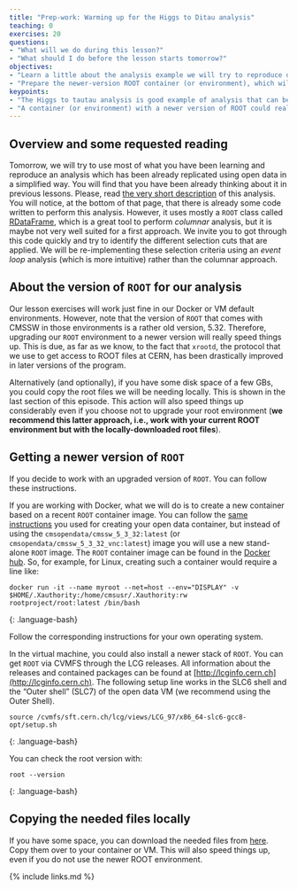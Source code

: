 ```yaml
---
title: "Prep-work: Warming up for the Higgs to Ditau analysis"
teaching: 0
exercises: 20
questions:
- "What will we do during this lesson?"
- "What should I do before the lesson starts tomorrow?"
objectives:
- "Learn a little about the analysis example we will try to reproduce during the Analysis flow lessons tomorrow"
- "Prepare the newer-version ROOT container (or environment), which will speed things up"
keypoints:
- "The Higgs to tautau analysis is good example of analysis that can be done with CMS open data in relatively easy way."
- "A container (or environment) with a newer version of ROOT could really speed things up."
---
```


## Overview and some requested reading

Tomorrow, we will try to use most of what you have been learning and reproduce an analysis which has been already replicated using open data in a simplified way.  You will find that you have been already thinking about it in previous lessons. Please, read [the very short description](http://opendata.web.cern.ch/record/12350) of this analysis.  You will notice, at the bottom of that page, that there is already some code written to perform this analysis.  However, it uses mostly a `ROOT` class called [RDataFrame](https://root.cern/doc/master/classROOT_1_1RDataFrame.html), which is a great tool to perform *columnar* analysis, but it is maybe not very well suited for a first approach.  We invite you to got through this code quickly and try to identify the different selection cuts that are applied. We will be re-implementing these selection criteria using an *event loop* analysis (which is more intuitive) rather than the columnar approach.

## About the version of `ROOT` for our analysis

Our lesson exercises will work just fine in our Docker or VM default environments. However, note that the version of `ROOT` that comes with CMSSW in those environments is a rather old version, 5.32.  Therefore, upgrading our `ROOT` environment to a newer version will really speed things up.  This is due, as far as we know, to the fact that `xrootd`, the protocol that we use to get access to ROOT files at CERN, has been drastically improved in later versions of the program.

Alternatively (and optionally), if you have some disk space of a few GBs, you could copy the root files we will be needing locally.  This is shown in the last section of this episode.  This action will also speed things up considerably even if you choose not to upgrade your root environment (**we recommend this latter approach, i.e., work with your current ROOT environment but with the locally-downloaded root files**).

## Getting a newer version of `ROOT`

If you decide to work with an upgraded version of `ROOT`.  You can follow these instructions.

If you are working with Docker, what we will do is to create a new container based on a recent `ROOT` container image.  You can follow the [same instructions](https://cms-opendata-workshop.github.io/workshop2021-lesson-docker/03-docker-for-cms-opendata/index.html#download-the-docker-image-for-cms-open-data-and-start-a-container) you used for creating your open data container, but instead of using the `cmsopendata/cmssw_5_3_32:latest` (or `cmsopendata/cmssw_5_3_32_vnc:latest`) image you will use a new stand-alone `ROOT` image.  The `ROOT` container image can be found in the [Docker hub](https://hub.docker.com/r/rootproject/root).  So, for example, for Linux, creating such a container would require a line like:

~~~
docker run -it --name myroot --net=host --env="DISPLAY" -v $HOME/.Xauthority:/home/cmsusr/.Xauthority:rw   rootproject/root:latest /bin/bash
~~~
{: .language-bash}

Follow the corresponding instructions for your own operating system.

In the virtual machine, you could also install a newer stack of `ROOT`.  You can get `ROOT` via CVMFS through the LCG releases. All information about the releases and contained packages can be found at [http://lcginfo.cern.ch](http://lcginfo.cern.ch). The following setup line works in the SLC6 shell and the “Outer shell” (SLC7) of the open data VM (we recommend using the Outer Shell).

~~~
source /cvmfs/sft.cern.ch/lcg/views/LCG_97/x86_64-slc6-gcc8-opt/setup.sh
~~~
{: .language-bash}

You can check the root version with:

~~~
root --version
~~~
{: .language-bash}

## Copying the needed files locally

If you have some space, you can download the needed files from [here](https://cernbox.cern.ch/index.php/s/qmyDuHygLt9GrvE). Copy them over to your container or VM. This will also speed things up, even if you do not use the newer ROOT environment.


{% include links.md %}
